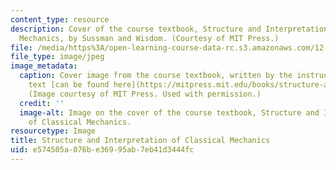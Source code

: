 ```yaml
---
content_type: resource
description: Cover of the course textbook, Structure and Interpretation of Classical
  Mechanics, by Sussman and Wisdom. (Courtesy of MIT Press.)
file: /media/https%3A/open-learning-course-data-rc.s3.amazonaws.com/12-620j-classical-mechanics-a-computational-approach-fall-2008/e574505a076be36995ab7eb41d3444fc_12-620jf08.jpg
file_type: image/jpeg
image_metadata:
  caption: Cover image from the course textbook, written by the instructors. The full
    text [can be found here](https://mitpress.mit.edu/books/structure-and-interpretation-classical-mechanics).
    (Image courtesy of MIT Press. Used with permission.)
  credit: ''
  image-alt: Image on the cover of the course textbook, Structure and Interpretation
    of Classical Mechanics.
resourcetype: Image
title: Structure and Interpretation of Classical Mechanics
uid: e574505a-076b-e369-95ab-7eb41d3444fc
---
```

